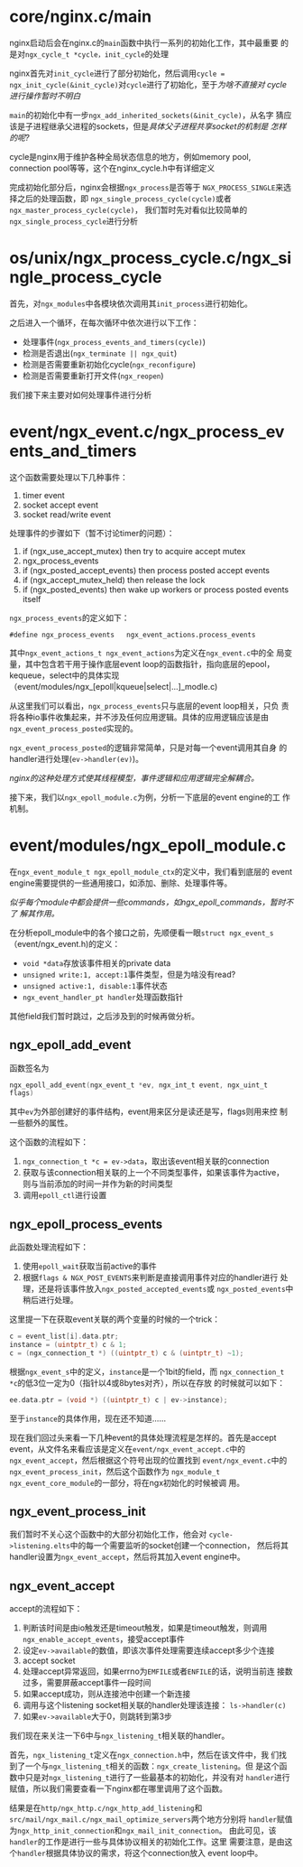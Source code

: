 # core/nginx.c/main

nginx启动后会在nginx.c的`main`函数中执行一系列的初始化工作，其中最重要
的是对`ngx_cycle_t *cycle，init_cycle`的处理

nginx首先对`init_cycle`进行了部分初始化，然后调用`cycle =
ngx_init_cycle(&init_cycle)`对`cycle`进行了初始化，至于*为啥不直接对
cycle进行操作暂时不明白*

`main`的初始化中有一步`ngx_add_inherited_sockets(&init_cycle)`，从名字
猜应该是子进程继承父进程的sockets，但是*具体父子进程共享socket的机制是
怎样的呢?*

cycle是nginx用于维护各种全局状态信息的地方，例如memory pool,
connection pool等等，这个在nginx_cycle.h中有详细定义

完成初始化部分后，nginx会根据`ngx_process`是否等于
`NGX_PROCESS_SINGLE`来选择之后的处理函数，即
`ngx_single_process_cycle(cycle)`或者`ngx_master_process_cycle(cycle)`，
我们暂时先对看似比较简单的`ngx_single_process_cycle`进行分析

# os/unix/ngx_process_cycle.c/ngx_single_process_cycle

首先，对`ngx_modules`中各模块依次调用其`init_process`进行初始化。

之后进入一个循环，在每次循环中依次进行以下工作：

* 处理事件(`ngx_process_events_and_timers(cycle)`)
* 检测是否退出(`ngx_terminate || ngx_quit`)
* 检测是否需要重新初始化cycle(`ngx_reconfigure`)
* 检测是否需要重新打开文件(`ngx_reopen`)

我们接下来主要对如何处理事件进行分析

# event/ngx_event.c/ngx_process_events_and_timers

这个函数需要处理以下几种事件：

1. timer event
2. socket accept event
3. socket read/write event

处理事件的步骤如下（暂不讨论timer的问题）：

1. if (ngx\_use\_accept_mutex) then try to acquire accept mutex
2. ngx_process_events
3. if (ngx\_posted\_accept_events) then process posted accept events
4. if (ngx\_accept\_mutex_held) then release the lock
5. if (ngx\_posted\_events) then wake up workers or process posted
events itself

`ngx_process_events`的定义如下：

```
#define ngx_process_events   ngx_event_actions.process_events
```

其中`ngx_event_actions_t ngx_event_actions`为定义在`ngx_event.c`中的全
局变量，其中包含若干用于操作底层event loop的函数指针，指向底层的epool，
kequeue，select中的具体实现
（event/modules/ngx\_[epoll|kqueue|select|...]_modle.c)

从这里我们可以看出，`ngx_process_events`只与底层的event loop相关，只负
责将各种io事件收集起来，并不涉及任何应用逻辑。具体的应用逻辑应该是由
`ngx_event_process_posted`实现的。

`ngx_event_process_posted`的逻辑非常简单，只是对每一个event调用其自身
的handler进行处理(`ev->handler(ev)`)。

*nginx的这种处理方式使其线程模型，事件逻辑和应用逻辑完全解耦合。*

接下来，我们以`ngx_epoll_module.c`为例，分析一下底层的event engine的工
作机制。

# event/modules/ngx_epoll_module.c

在`ngx_event_module_t ngx_epoll_module_ctx`的定义中，我们看到底层的
event engine需要提供的一些通用接口，如添加、删除、处理事件等。

*似乎每个module中都会提供一些commands，如ngx_epoll_commands，暂时不了
 解其作用。*
 
在分析epoll_module中的各个接口之前，先顺便看一眼`struct
ngx_event_s`（event/ngx_event.h)的定义：

* `void *data`存放该事件相关的private data
* `unsigned write:1, accept:1`事件类型，但是为啥没有read?
* `unsigned active:1, disable:1`事件状态
* `ngx_event_handler_pt handler`处理函数指针

其他field我们暂时跳过，之后涉及到的时候再做分析。

## ngx_epoll_add_event

函数签名为

```c
ngx_epoll_add_event(ngx_event_t *ev, ngx_int_t event, ngx_uint_t
flags)
```

其中`ev`为外部创建好的事件结构，event用来区分是读还是写，flags则用来控
制一些额外的属性。

这个函数的流程如下：

1. `ngx_connection_t *c = ev->data`，取出该event相关联的connection
2. 获取与该connection相关联的上一个不同类型事件，如果该事件为active，
则与当前添加的时间一并作为新的时间类型
3. 调用`epoll_ctl`进行设置

## ngx_epoll_process_events

此函数处理流程如下：

1. 使用`epoll_wait`获取当前active的事件
2. 根据`flags & NGX_POST_EVENTS`来判断是直接调用事件对应的handler进行
处理，还是将该事件放入`ngx_posted_accepted_events`或
`ngx_posted_events`中稍后进行处理。

这里提一下在获取event关联的两个变量的时候的一个trick：

```c
c = event_list[i].data.ptr;
instance = (uintptr_t) c & 1;
c = (ngx_connection_t *) ((uintptr_t) c & (uintptr_t) ~1);
```

根据`ngx_event_s`中的定义，`instance`是一个1bit的field，而
`ngx_connection_t *c`的低3位一定为0（指针以4或8bytes对齐），所以在存放
的时候就可以如下：

```c
ee.data.ptr = (void *) ((uintptr_t) c | ev->instance);
```

至于`instance`的具体作用，现在还不知道……

现在我们回过头来看一下几种event的具体处理流程是怎样的。首先是accept
event，从文件名来看应该是定义在`event/ngx_event_accept.c`中的
`ngx_event_accept`，然后根据这个符号出现的位置找到
`event/ngx_event.c`中的`ngx_event_process_init`，然后这个函数作为
`ngx_module_t ngx_event_core_module`的一部分，将在ngx初始化的时候被调
用。

## ngx_event_process_init

我们暂时不关心这个函数中的大部分初始化工作，他会对
`cycle->listening.elts`中的每一个需要监听的socket创建一个connection，
然后将其handler设置为`ngx_event_accept`，然后将其加入event engine中。

## ngx_event_accept

accept的流程如下：

1. 判断该时间是由io触发还是timeout触发，如果是timeout触发，则调用
`ngx_enable_accept_events`，接受accept事件
2. 设定`ev->available`的数值，即该次事件处理需要连续accept多少个连接
3. accept socket
4. 处理accept异常返回，如果errno为`EMFILE`或者`ENFILE`的话，说明当前连
接数过多，需要屏蔽accept事件一段时间
5. 如果accept成功，则从连接池中创建一个新连接
6. 调用与这个listening socket相关联的handler处理该连接：
`ls->handler(c)`
7. 如果`ev->available`大于0，则跳转到第3步

我们现在来关注一下6中与`ngx_listening_t`相关联的handler。

首先，`ngx_listening_t`定义在`ngx_connection.h`中，然后在该文件中，我
们找到了一个与`ngx_listening_t`相关的函数：`ngx_create_listening`。但
是这个函数中只是对`ngx_listening_t`进行了一些最基本的初始化，并没有对
`handler`进行赋值，所以我们需要查看一下nginx都在哪里调用了这个函数。

结果是在`http/ngx_http.c/ngx_http_add_listening`和
`src/mail/ngx_mail.c/ngx_mail_optimize_servers`两个地方分别将
`handler`赋值为`ngx_http_init_connection`和`ngx_mail_init_connection`。
由此可见，该`handler`的工作是进行一些与具体协议相关的初始化工作。这里
需要注意，是由这个`handler`根据具体协议的需求，将这个connection放入
event loop中。









